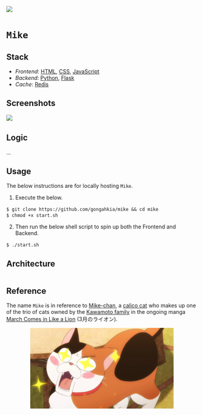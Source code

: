 [![](https://img.shields.io/badge/mike_1.0.0-passing-green)](https://github.com/gongahkia/mike/releases/tag/1.0.0) 

# `Mike`

## Stack

* *Frontend*: [HTML](https://developer.mozilla.org/en-US/docs/Web/HTML), [CSS](https://developer.mozilla.org/en-US/docs/Web/CSS), [JavaScript](https://developer.mozilla.org/en-US/docs/Web/JavaScript)
* *Backend*: [Python](https://www.python.org/), [Flask](https://flask.palletsprojects.com/en/stable/)
* *Cache*: [Redis](https://redis.io/)

## Screenshots

![](./asset/reference/)

## Logic

...

## Usage

The below instructions are for locally hosting `Mike`.

1. Execute the below.

```console
$ git clone https://github.com/gongahkia/mike && cd mike
$ chmod +x start.sh
```

2. Then run the below shell script to spin up both the Frontend and Backend.

```console
$ ./start.sh
```

## Architecture

```mermaid

```

## Reference

The name `Mike` is in reference to [Mike-chan](https://march-comes-like-lion.fandom.com/wiki/Mike-chan), a [calico cat](https://en.wikipedia.org/wiki/Calico_cat) who makes up one of the trio of cats owned by the [Kawamoto family](https://march-comes-like-lion.fandom.com/wiki/Category:Kawamoto_residence) in the ongoing manga [March Comes in Like a Lion](https://march-comes-like-lion.fandom.com/wiki/March_Comes_in_Like_a_Lion_(series)) (3月のライオン).

<div align="center">
    <img src="./asset/logo/mike.webp" width="75%">
</div>